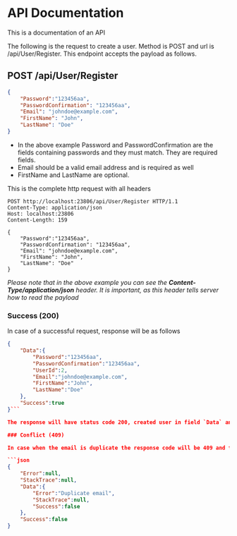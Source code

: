 # API Documentation

This is a documentation of an API

The following is the request to create a user. Method is POST and url is /api/User/Register. This endpoint accepts the payload as follows.

## POST /api/User/Register
```json
{
    "Password":"123456aa",
    "PasswordConfirmation": "123456aa",
    "Email": "johndoe@example.com",
    "FirstName": "John",
    "LastName": "Doe"
}
```

* In the above example Password and PasswordConfirmation are the fields containing passwords and they must match. They are required fields.
* Email should be a valid email address and is required as well
* FirstName and LastName are optional.

This is the complete http request with all headers

```
POST http://localhost:23806/api/User/Register HTTP/1.1
Content-Type: application/json
Host: localhost:23806
Content-Length: 159

{
    "Password":"123456aa",
    "PasswordConfirmation": "123456aa",
    "Email": "johndoe@example.com",
    "FirstName": "John",
    "LastName": "Doe"
}
```

*Please note that in the above example you can see the __Content-Type/application/json__ header. It is important, as this header tells server how to read the payload*

### Success (200)

In case of a successful request, response will be as follows

```json
{
    "Data":{
		"Password":"123456aa",
		"PasswordConfirmation":"123456aa",
		"UserId":2,
		"Email":"johndoe@example.com",
		"FirstName":"John",
		"LastName":"Doe"
	},
	"Success":true
}```

The response will have status code 200, created user in field `Data` and `Success` field denoting the operation result.

### Conflict (409)

In case when the email is duplicate the response code will be 409 and the following will be the response json

```json
{
    "Error":null,
	"StackTrace":null,
	"Data":{
		"Error":"Duplicate email",
		"StackTrace":null,
		"Success":false
	},
	"Success":false
}
```